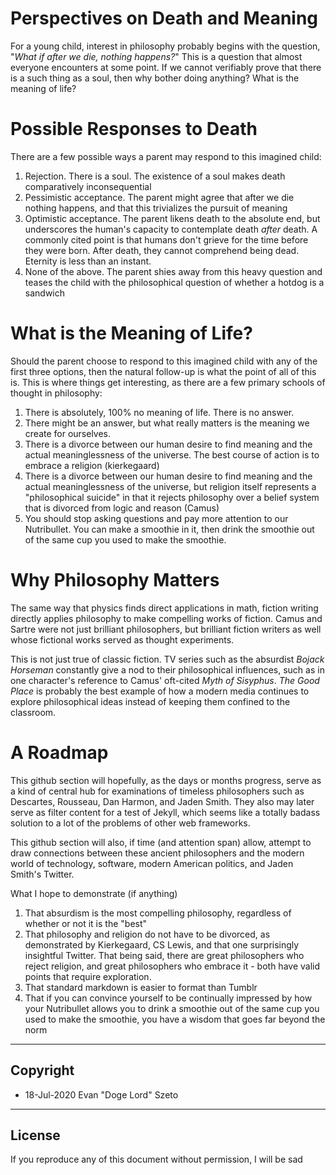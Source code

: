 # Perspectives on Death and Meaning

For a young child, interest in philosophy probably begins with the question, "*What if after we die, nothing happens?*"  This is a question that almost everyone encounters at some point. If we cannot verifiably prove that there is a such thing as a soul, then why bother doing anything?  What is the meaning of life?

# Possible Responses to Death

There are a few possible ways a parent may respond to this imagined child:

1. Rejection. There is a soul. The existence of a soul makes death comparatively inconsequential
1. Pessimistic acceptance. The parent might agree that after we die nothing happens, and that this trivializes the pursuit of meaning
1. Optimistic acceptance. The parent likens death to the absolute end, but underscores the human's capacity to contemplate death *after* death. A commonly cited point is that humans don't grieve for the time before they were born. After death, they cannot comprehend being dead. Eternity is less than an instant.
1. None of the above. The parent shies away from this heavy question and teases the child with the philosophical question of whether a hotdog is a sandwich

# What is the Meaning of Life?

Should the parent choose to respond to this imagined child with any of the first three options, then the natural follow-up is what the point of all of this is. This is where things get interesting, as there are a few primary schools of thought in philosophy:

1. There is absolutely, 100% no meaning of life. There is no answer. 
1. There might be an answer, but what really matters is the meaning we create for ourselves.
1. There is a divorce between our human desire to find meaning and the actual meaninglessness of the universe. The best course of action is to embrace a religion (kierkegaard)
1. There is a divorce between our human desire to find meaning and the actual meaninglessness of the universe, but religion itself represents a "philosophical suicide" in that it rejects philosophy over a belief system that is divorced from logic and reason (Camus)
1. You should stop asking questions and pay more attention to our Nutribullet. You can make a smoothie in it, then drink the smoothie out of the same cup you used to make the smoothie.

# Why Philosophy Matters

The same way that physics finds direct applications in math, fiction writing directly applies philosophy to make compelling works of fiction.  Camus and Sartre were not just brilliant philosophers, but brilliant fiction writers as well whose fictional works served as thought experiments.

This is not just true of classic fiction. TV series such as the absurdist *Bojack Horseman* constantly give a nod to their philosophical influences, such as in one character's reference to Camus' oft-cited *Myth of Sisyphus*. *The Good Place* is probably the best example of how a modern media continues to explore philosophical ideas instead of keeping them confined to the classroom.


# A Roadmap

This github section will hopefully, as the days or months progress, serve as a kind of central hub for examinations of timeless philosophers such as Descartes, Rousseau, Dan Harmon, and Jaden Smith. They also may later serve as filter content for a test of Jekyll, which seems like a totally badass solution to a lot of the problems of other web frameworks.

This github section will also, if time (and attention span) allow, attempt to draw connections between these ancient philosophers and the modern world of technology, software, modern American politics, and Jaden Smith's Twitter.

What I hope to demonstrate (if anything)

1. That absurdism is the most compelling philosophy, regardless of whether or not it is the "best"
1. That philosophy and religion do not have to be divorced, as demonstrated by Kierkegaard, CS Lewis, and that one surprisingly insightful Twitter. That being said, there are great philosophers who reject religion, and great philosophers who embrace it - both have valid points that require exploration.
1. That standard markdown is easier to format than Tumblr
1. That if you can convince yourself to be continually impressed by how your Nutribullet allows you to drink a smoothie out of the same cup you used to make the smoothie, you have a wisdom that goes far beyond the norm

----
## Copyright
* 18-Jul-2020 Evan "Doge Lord" Szeto

----
## License
If you reproduce any of this document without permission, I will be sad